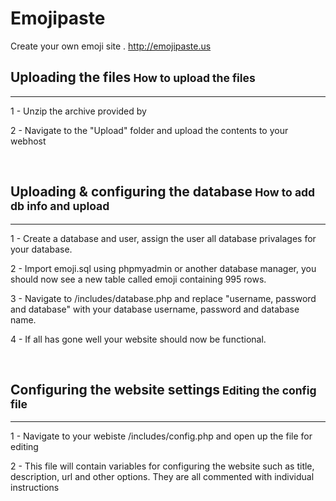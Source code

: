 # Emojipaste
Create your own emoji site . http://emojipaste.us


<h2>Uploading the files<small> How to upload the files</small></h2>
<hr>
<p>1 - Unzip the archive provided by</p>
<p>2 - Navigate to the "Upload" folder and upload the contents to your webhost</p>

</br>
<h2>Uploading & configuring the database<small> How to add db info and upload</small></h2>
<hr>
<p>1 - Create a database and user, assign the user all database privalages for your database.</p>
<p>2 - Import emoji.sql using phpmyadmin or another database manager, you should now see a new table called emoji containing 995 rows.</p>
<p>3 - Navigate to /includes/database.php and replace "username, password and database" with your database username, password and database name.</p>
<p>4 - If all has gone well your website should now be functional.</p>
</br>

<h2>Configuring the website settings<small> Editing the config file</small></h2>
<hr>
<p>1 - Navigate to your webiste /includes/config.php and open up the file for editing</p>
<p>2 - This file will contain variables for configuring the website such as title, description, url and other options. They are all commented with individual instructions</p>

</br>
